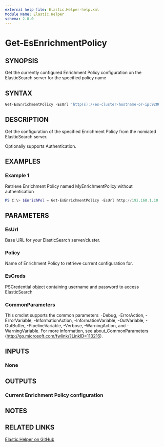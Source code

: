 ```yaml
---
external help file: Elastic.Helper-help.xml
Module Name: Elastic.Helper
schema: 2.0.0
---
```


# Get-EsEnrichmentPolicy

## SYNOPSIS

Get the currently configured Enrichment Policy configuration on the ElasticSearch server for the specified policy name

## SYNTAX

```powershell
Get-EsEnrichmentPolicy -EsUrl 'http(s)://es-cluster-hostname-or-ip:9200' -Policy 'PolicyName' [-EsCred PSCredentialObject]
```

## DESCRIPTION

Get the configuration of the specified Enrichment Policy from the nomiated ElasticSearch server.

Optionally supports Authentication.

## EXAMPLES

### Example 1

Retrieve Enrichment Policy named MyEnrichmentPolicy without authentication

```powershell
PS C:\> $EnrichPol = Get-EsEnrichmentPolicy -EsUrl http://192.168.1.10:9200 -Policy 'MyEnrichmentPolicy'
```

## PARAMETERS

### EsUrl

Base URL for your ElasticSearch server/cluster.

### Policy

Name of Enrichment Policy to retrieve current configuration for.

### EsCreds

PSCredential object containing username and password to access ElasticSearch

### CommonParameters

This cmdlet supports the common parameters: -Debug, -ErrorAction, -ErrorVariable, -InformationAction, -InformationVariable, -OutVariable, -OutBuffer, -PipelineVariable, -Verbose, -WarningAction, and -WarningVariable. For more information, see about_CommonParameters (<http://go.microsoft.com/fwlink/?LinkID=113216>).

## INPUTS

### None

## OUTPUTS

### Current Enrichment Policy configuration

## NOTES

## RELATED LINKS

[Elastic.Helper on GitHub](https://github.com/jberkers42/Elastic-Helper)
